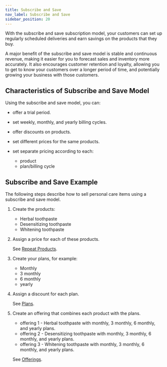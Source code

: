 ```yaml
---
title: Subscribe and Save 
nav_label: Subscribe and Save
sidebar_position: 20
---
```


With the subscribe and save subscription model, your customers can set up regularly scheduled deliveries and earn savings on the products that they buy.

A major benefit of the subscribe and save model is stable and continuous revenue, making it easier for you to forecast sales and inventory more accurately. It also encourages customer retention and loyalty, allowing you to get to know your customers over a longer period of time, and potentially growing your business with those customers.

## Characteristics of Subscribe and Save Model

Using the subscribe and save model, you can:

- offer a trial period.
- set weekly, monthly, and yearly billing cycles.
- offer discounts on products.
- set different prices for the same products.
- set separate pricing according to each:

    - product
    - plan/billing cycle

## Subscribe and Save Example

The following steps describe how to sell personal care items using a subscribe and save model.   

1. Create the products:

    - Herbal toothpaste
    - Desensitizing toothpaste
    - Whitening toothpaste

2. Assign a price for each of these products.

   See [Repeat Products](/docs/subscriptions/managing-products-cm).

3. Create your plans, for example:

    - Monthly
    - 3 monthly
    - 6 monthly 
    - yearly

4. Assign a discount for each plan.

   See [Plans](/docs/subscriptions/managing-subscription-plans-cm).

5. Create an offering that combines each product with the plans.

    - offering 1 - Herbal toothpaste with monthly, 3 monthly, 6 monthly, and yearly plans.
    - offering 2 - Desensitizing toothpaste with monthly, 3 monthly, 6 monthly, and yearly plans.
    - offering 3 - Whitening toothpaste with monthly, 3 monthly, 6 monthly, and yearly plans.
   
    See [Offerings](/docs/subscriptions/managing-subscription-offerings).
